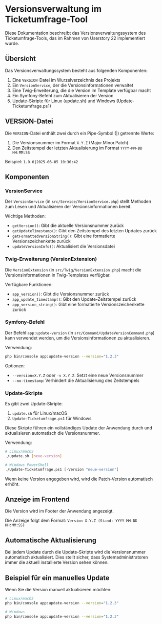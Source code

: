 # Versionsverwaltung im Ticketumfrage-Tool

Diese Dokumentation beschreibt das Versionsverwaltungssystem des Ticketumfrage-Tools, das im Rahmen von Userstory 22 implementiert wurde.

## Übersicht

Das Versionsverwaltungssystem besteht aus folgenden Komponenten:

1. Eine `VERSION`-Datei im Wurzelverzeichnis des Projekts
2. Ein `VersionService`, der die Versionsinformationen verwaltet
3. Eine Twig-Erweiterung, die die Version im Template verfügbar macht
4. Ein Symfony-Befehl zum Aktualisieren der Version
5. Update-Skripte für Linux (update.sh) und Windows (Update-Ticketumfrage.ps1)

## VERSION-Datei

Die `VERSION`-Datei enthält zwei durch ein Pipe-Symbol (|) getrennte Werte:

1. Die Versionsnummer im Format `X.Y.Z` (Major.Minor.Patch)
2. Den Zeitstempel der letzten Aktualisierung im Format `YYYY-MM-DD HH:MM:SS`

Beispiel: `1.0.0|2025-06-05 10:30:42`

## Komponenten

### VersionService

Der `VersionService` (in `src/Service/VersionService.php`) stellt Methoden zum Lesen und Aktualisieren der Versionsinformationen bereit.

Wichtige Methoden:
- `getVersion()`: Gibt die aktuelle Versionsnummer zurück
- `getUpdateTimestamp()`: Gibt den Zeitstempel des letzten Updates zurück
- `getFormattedVersionString()`: Gibt eine formatierte Versionszeichenkette zurück
- `updateVersionInfo()`: Aktualisiert die Versionsdatei

### Twig-Erweiterung (VersionExtension)

Die `VersionExtension` (in `src/Twig/VersionExtension.php`) macht die Versionsinformationen in Twig-Templates verfügbar.

Verfügbare Funktionen:
- `app_version()`: Gibt die Versionsnummer zurück
- `app_update_timestamp()`: Gibt den Update-Zeitstempel zurück
- `app_version_string()`: Gibt eine formatierte Versionszeichenkette zurück

### Symfony-Befehl

Der Befehl `app:update-version` (in `src/Command/UpdateVersionCommand.php`) kann verwendet werden, um die Versionsinformationen zu aktualisieren.

Verwendung:
```bash
php bin/console app:update-version --version="1.2.3"
```

Optionen:
- `--version=X.Y.Z` oder `-v X.Y.Z`: Setzt eine neue Versionsnummer
- `--no-timestamp`: Verhindert die Aktualisierung des Zeitstempels

### Update-Skripte

Es gibt zwei Update-Skripte:

1. `update.sh` für Linux/macOS
2. `Update-Ticketumfrage.ps1` für Windows

Diese Skripte führen ein vollständiges Update der Anwendung durch und aktualisieren automatisch die Versionsnummer.

Verwendung:
```bash
# Linux/macOS
./update.sh [neue-version]

# Windows PowerShell
./Update-Ticketumfrage.ps1 [-Version "neue-version"]
```

Wenn keine Version angegeben wird, wird die Patch-Version automatisch erhöht.

## Anzeige im Frontend

Die Version wird im Footer der Anwendung angezeigt. 

Die Anzeige folgt dem Format: `Version X.Y.Z (Stand: YYYY-MM-DD HH:MM:SS)`

## Automatische Aktualisierung

Bei jedem Update durch die Update-Skripte wird die Versionsnummer automatisch aktualisiert. Dies stellt sicher, dass Systemadministratoren immer die aktuell installierte Version sehen können.

## Beispiel für ein manuelles Update

Wenn Sie die Version manuell aktualisieren möchten:

```bash
# Linux/macOS
php bin/console app:update-version --version="1.2.3"

# Windows
php bin/console app:update-version --version="1.2.3"
```
